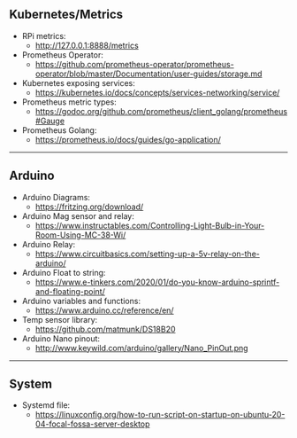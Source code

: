 ## Kubernetes/Metrics
- RPi metrics:
  - http://127.0.0.1:8888/metrics
- Prometheus Operator:
  - https://github.com/prometheus-operator/prometheus-operator/blob/master/Documentation/user-guides/storage.md
- Kubernetes exposing services:
  - https://kubernetes.io/docs/concepts/services-networking/service/
- Prometheus metric types:
  - https://godoc.org/github.com/prometheus/client_golang/prometheus#Gauge
- Prometheus Golang:
  - https://prometheus.io/docs/guides/go-application/

---

## Arduino

- Arduino Diagrams:
  - https://fritzing.org/download/
- Arduino Mag sensor and relay:
  - https://www.instructables.com/Controlling-Light-Bulb-in-Your-Room-Using-MC-38-Wi/
- Arduino Relay:
  - https://www.circuitbasics.com/setting-up-a-5v-relay-on-the-arduino/ 
- Arduino Float to string:
  - https://www.e-tinkers.com/2020/01/do-you-know-arduino-sprintf-and-floating-point/
- Arduino variables and functions:
  - https://www.arduino.cc/reference/en/
- Temp sensor library:
  - https://github.com/matmunk/DS18B20
- Arduino Nano pinout:
  - http://www.keywild.com/arduino/gallery/Nano_PinOut.png

---

## System

- Systemd file:
  - https://linuxconfig.org/how-to-run-script-on-startup-on-ubuntu-20-04-focal-fossa-server-desktop
